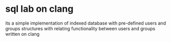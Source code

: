 # sql lab on clang

its a simple implementation of indexed database with pre-defined users and groups structures 
with relating functionality between users and groups written on clang
